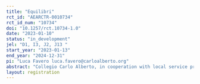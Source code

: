```yaml
---
title: "Equilibri"
rct_id: "AEARCTR-0010734"
rct_id_num: "10734"
doi: "10.1257/rct.10734-1.0"
date: "2023-01-10"
status: "in_development"
jel: "D1, I3, J2, J13 "
start_year: "2023-01-13"
end_year: "2024-12-31"
pi: "Luca Favero luca.favero@carloalberto.org"
abstract: "Collegio Carlo Alberto, in cooperation with local service providers, will evaluate a program assigning case workers to support study mothers in their participation to the labour market. Case workers will guide mothers in their labour supply choices, providing information on the availability of dedicated services aimed at work-family reconciliation and the provision of education for their children. This study will focus on mothers who volunteer to enrol in the program. We will randomize women into a treated and a control group. The treated group will be asked to meet with case workers who will guide them on their labour supply choices and promote work-family reconciliation and education services. Women in the control group will have access to some support services but will not be guided by case workers. This study will compare of effect of the support of case workers, and usage of support services, on a set of outcomes such as labour market decisions of women, participation in activities, family members' human capital accumulation, mother well-being, use of time and children development."
layout: registration
---
```


